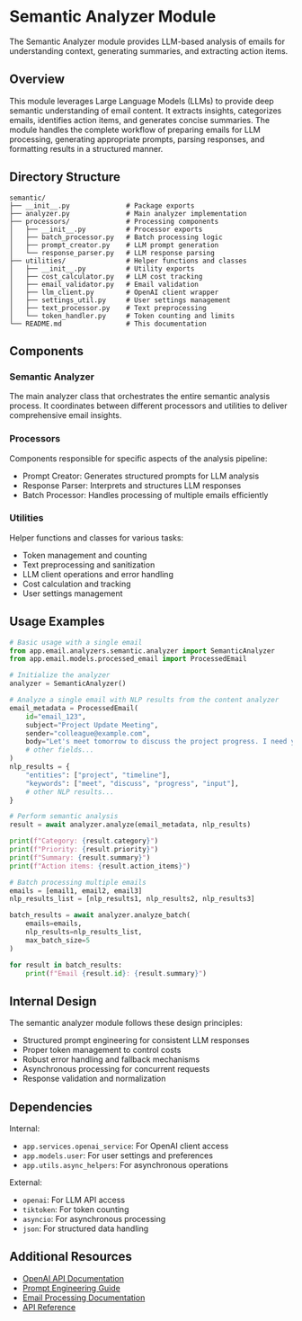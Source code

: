 # Semantic Analyzer Module

The Semantic Analyzer module provides LLM-based analysis of emails for understanding context, generating summaries, and extracting action items.

## Overview

This module leverages Large Language Models (LLMs) to provide deep semantic understanding of email content. It extracts insights, categorizes emails, identifies action items, and generates concise summaries. The module handles the complete workflow of preparing emails for LLM processing, generating appropriate prompts, parsing responses, and formatting results in a structured manner.

## Directory Structure

```
semantic/
├── __init__.py              # Package exports
├── analyzer.py              # Main analyzer implementation
├── processors/              # Processing components
│   ├── __init__.py          # Processor exports
│   ├── batch_processor.py   # Batch processing logic
│   ├── prompt_creator.py    # LLM prompt generation
│   └── response_parser.py   # LLM response parsing
├── utilities/               # Helper functions and classes
│   ├── __init__.py          # Utility exports
│   ├── cost_calculator.py   # LLM cost tracking
│   ├── email_validator.py   # Email validation
│   ├── llm_client.py        # OpenAI client wrapper
│   ├── settings_util.py     # User settings management
│   ├── text_processor.py    # Text preprocessing
│   └── token_handler.py     # Token counting and limits
└── README.md                # This documentation
```

## Components

### Semantic Analyzer
The main analyzer class that orchestrates the entire semantic analysis process. It coordinates between different processors and utilities to deliver comprehensive email insights.

### Processors
Components responsible for specific aspects of the analysis pipeline:
- Prompt Creator: Generates structured prompts for LLM analysis
- Response Parser: Interprets and structures LLM responses
- Batch Processor: Handles processing of multiple emails efficiently

### Utilities
Helper functions and classes for various tasks:
- Token management and counting
- Text preprocessing and sanitization
- LLM client operations and error handling
- Cost calculation and tracking
- User settings management

## Usage Examples

```python
# Basic usage with a single email
from app.email.analyzers.semantic.analyzer import SemanticAnalyzer
from app.email.models.processed_email import ProcessedEmail

# Initialize the analyzer
analyzer = SemanticAnalyzer()

# Analyze a single email with NLP results from the content analyzer
email_metadata = ProcessedEmail(
    id="email_123",
    subject="Project Update Meeting",
    sender="colleague@example.com",
    body="Let's meet tomorrow to discuss the project progress. I need your input on the timeline.",
    # other fields...
)
nlp_results = {
    "entities": ["project", "timeline"],
    "keywords": ["meet", "discuss", "progress", "input"],
    # other NLP results...
}

# Perform semantic analysis
result = await analyzer.analyze(email_metadata, nlp_results)

print(f"Category: {result.category}")
print(f"Priority: {result.priority}")
print(f"Summary: {result.summary}")
print(f"Action items: {result.action_items}")

# Batch processing multiple emails
emails = [email1, email2, email3]
nlp_results_list = [nlp_results1, nlp_results2, nlp_results3]

batch_results = await analyzer.analyze_batch(
    emails=emails,
    nlp_results=nlp_results_list,
    max_batch_size=5
)

for result in batch_results:
    print(f"Email {result.id}: {result.summary}")
```

## Internal Design

The semantic analyzer module follows these design principles:
- Structured prompt engineering for consistent LLM responses
- Proper token management to control costs
- Robust error handling and fallback mechanisms
- Asynchronous processing for concurrent requests
- Response validation and normalization

## Dependencies

Internal:
- `app.services.openai_service`: For OpenAI client access
- `app.models.user`: For user settings and preferences
- `app.utils.async_helpers`: For asynchronous operations

External:
- `openai`: For LLM API access
- `tiktoken`: For token counting
- `asyncio`: For asynchronous processing
- `json`: For structured data handling

## Additional Resources

- [OpenAI API Documentation](https://platform.openai.com/docs/api-reference)
- [Prompt Engineering Guide](https://platform.openai.com/docs/guides/prompt-engineering)
- [Email Processing Documentation](../../../docs/email_processing.md)
- [API Reference](../../../../docs/sphinx/build/html/api.html) 